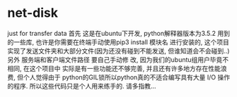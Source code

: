 # net-disk
just for transfer data
首先 这是在ubuntu下开发, python解释器版本为3.5.2 用到的一些库, 也许是你需要在终端手动使用pip3 install 模块名 进行安装的,
这个项目实现了发送文件夹和大部分文件(因为还没有碰到不能发送, 但谁知道会不会碰到..)  另外 服务端和客户端文件路径 要自己手动修
改, 因为我们的ubuntu组用户毕竟不相同, 在这个项目中 实际是有一些功能还不够完善, 并且还有许多地方存在性能浪费, 但个人觉得由于
python的GIL锁所以python真的不适合编写具有大量 I/O 操作的程序. 所以这些代码只是个人用来练手的. 请多指教...
